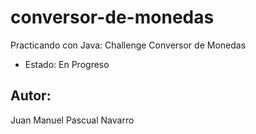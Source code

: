 # conversor-de-monedas
Practicando con Java: Challenge Conversor de Monedas

- Estado: En Progreso

## Autor: 
Juan Manuel Pascual Navarro
